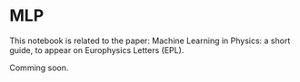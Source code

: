 # MLP
This notebook is related to the paper: Machine Learning in Physics: a short guide, to appear on Europhysics Letters (EPL).

Comming soon.
